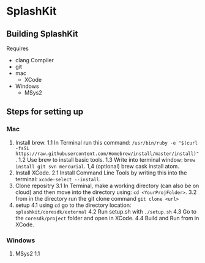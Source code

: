# SplashKit


## Building SplashKit

Requires
- clang Compiler
- git
- mac
  - XCode
- Windows
  - MSys2


##  Steps for setting up
### Mac

1. Install brew.
1.1  In Terminal run this command: ```/usr/bin/ruby -e "$(curl -fsSL https://raw.githubusercontent.com/Homebrew/install/master/install)"```.
1.2  Use brew to install basic tools.
1.3  Write into terminal window: ```brew install git svn mercurial```.
1,4  (optional) brew cask install atom.
2.  Install XCode.
2.1  Install Command Line Tools by writing this into the terminal: ```xcode-select --install```.
3.  Clone repositry
3.1  In Terminal, make a working directory (can also be on cloud) and then move into the directory using: ```cd <YourProjFolder>```.
3.2  from in the directory run the git clone command ```git clone <url>```
4.  setup
4.1  using `cd` go to the directory location: ```splashkit/coresdk/external```
4.2  Run setup.sh with  ```./setup.sh```
4.3  Go to the ```coresdk/project``` folder and open in XCode.
4.4  Build and Run from in XCode.

 
### Windows

1. MSys2
1.1  
